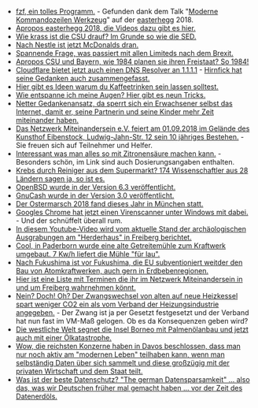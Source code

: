 * [fzf, ein tolles Programm.](https://wiki.archlinux.org/index.php/Fzf) - Gefunden dank dem Talk "[Moderne Kommandozeilen Werkzeug](https://berlin-ak.ftp.media.ccc.de/events/eh2018/h264-hd/eh18-35-deu-Moderne_Kommandozeilen_Werkzeuge_hd.mp4)" auf der [easterhegg](http://www.easterhegg.eu/) 2018.
* [Apropos easterhegg 2018, die Videos dazu gibt es hier.](https://media.ccc.de/c/eh18)
* [Wie krass ist die CSU drauf? Im Grunde so wie die SED.](https://blog.fefe.de/?ts=a43f3c13)
* [Nach Nestle ist jetzt McDonalds dran.](https://netzfrauen.org/2018/04/02/imnotlovinit-%e2%80%8f/)
* [Spannende Frage, was passiert mit allen Limiteds nach dem Brexit.](https://blog.fefe.de/?ts=a43f3688)
* [Apropos CSU und Bayern, wie 1984 planen sie ihren Freistaat? So 1984!](http://www.neopresse.com/politik/dach/bayern-wird-zum-ueberwachungsstaat-orwell-1984-wird-realitaet/)
* [Cloudflare bietet jetzt auch einen DNS Resolver an 1.1.1.1](https://blog.fefe.de/?ts=a43ffcb6) - [Hirnfick hat seine Gedanken auch zusammengefasst.](https://tuxproject.de/blog/2018/04/kurz-angemerkt-zu-1-1-1-1/)
* [Hier gibt es Ideen warum du Kaffeetrinken sein lassen solltest.](https://www.smarticular.net/kaffee-abgewoehnen-weniger-coffein-kaffeesucht-entzug-muedigkeit/)
* [Wie entspanne ich meine Augen? Hier gibt es neun Tricks.](https://www.smarticular.net/fitness-fuer-die-augen-uebungen-bewahren-die-sehschaerfe/)
* [Netter Gedankenansatz, da sperrt sich ein Erwachsener selbst das Internet, damit er, seine Partnerin und seine Kinder mehr Zeit miteinander haben.](https://odoepner.wordpress.com/2018/04/02/parental-control-against-internet-overuse/)
* [Das Netzwerk Miteinandersein e.V. feiert am 01.09.2018 im Gelände des Kunsthof Eibenstock, Ludwig-Jahn-Str. 12 sein 10 jähriges Bestehen.](https://bio-erzgebirge.de/wp/?p=14062) - Sie freuen sich auf Teilnehmer und Helfer.
* [Interessant was man alles so mit Zitronensäure machen kann.](https://www.careelite.de/zitronensaeure/) - Besonders schön, im Link sind auch Dosierungsangaben enthalten.
* [Krebs durch Reiniger aus dem Supermarkt? 174 Wissenschaftler aus 28 Ländern sagen ja, so ist es.](https://netzfrauen.org/2018/04/03/putzmittel-2/)
* [OpenBSD wurde in der Version 6.3 veröffentlicht.](https://www.pro-linux.de/news/1/25761/openbsd-63-erschienen.html)
* [GnuCash wurde in der Version 3.0 veröffentlicht.](https://www.phoronix.com/scan.php?page=news_item&px=GnuCash-3.0-Released)
* [Der Ostermarsch 2018 fand dieses Jahr in München statt.](https://weltnetz.tv/video/1449-ostermarsch-2018-muenchen)
* [Googles Chrome hat jetzt einen Virenscanner unter Windows mit dabei.](https://blog.fefe.de/?ts=a43d9e5f) - Und der schnüffelt überall rum.
* [In diesem Youtube-Video wird vom aktuelle Stand der archäologischen Ausgrabungen am "Herderhaus" in Freiberg berichtet.](https://www.youtube.com/watch?v=Gmaap-jO9zE)
* [Cool, in Paderborn wurde eine alte Getreitemühle zum Kraftwerk umgebaut. 7 Kw/h liefert die Mühle "für lau".](http://www.sonnenseite.com/de/energie/ehemalige-getreidemuehle-erzeugt-gruenen-strom.html)
* [Nach Fukushima ist vor Fukushima, die EU subventioniert weitder den Bau von Atomkraftwerken, auch gern in Erdbebenregionen.](https://netzfrauen.org/2018/04/04/57292/)
* [Hier ist eine Liste mit Terminen die ihr im Netzwerk Miteinandersein in und um Freiberg wahrnehmen könnt.](https://bio-erzgebirge.de/wp/?p=14175)
* [Nein? Doch! Oh? Der Zwangswechsel von alten auf neue Heizkessel spart weniger CO2 ein als vom Verband der Heizungsindustrie angegeben.](http://www.sonnenseite.com/de/energie/neue-heizkessel-sparen-weniger-co2-als-gedacht.html) - Der Zwang ist ja per Gesetzt festgesetzt und der Verband hat nun fast im VM-Maß gelogen. Ob es da Konsequenzen geben wird?
* [Die westliche Welt segnet die Insel Borneo mit Palmenölanbau und jetzt auch mit einer Ölkatastrophe.](https://netzfrauen.org/2018/04/03/borneo/)
* [Wow, die reichsten Konzerne haben in Davos beschlossen, dass man nur noch aktiv am "modernen Leben" teilhaben kann, wenn man selbständig Daten über sich sammelt und diese großzügig mit der privaten Wirtschaft und dem Staat teilt.](https://npr.news.eulu.info/2018/04/03/person-of-interest-eine-horrorvision-nimmt-seinen-anfang/)
* [Was ist der beste Datenschutz? "The german Datensparsamkeit" ... also das, was wir Deutschen früher mal gemacht haben ... vor der Zeit des Datenerdöls.](https://blog.fefe.de/?ts=a43d57ec)
